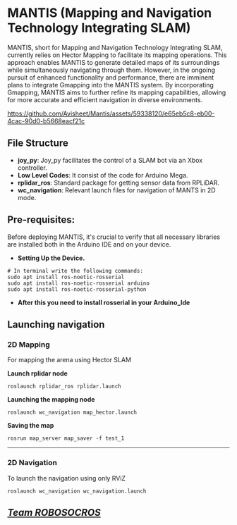 # MANTIS (Mapping and Navigation Technology Integrating SLAM)
MANTIS, short for Mapping and Navigation Technology Integrating SLAM, currently relies on Hector Mapping to facilitate its mapping operations. This approach enables MANTIS to generate detailed maps of its surroundings while simultaneously navigating through them. However, in the ongoing pursuit of enhanced functionality and performance, there are imminent plans to integrate Gmapping into the MANTIS system.
By incorporating Gmapping, MANTIS aims to further refine its mapping capabilities, allowing for more accurate and efficient navigation in diverse environments.



https://github.com/Avisheet/Mantis/assets/59338120/e65eb5c8-eb00-4cac-90d0-b5668eacf21c






## File Structure
- **joy_py**: Joy_py facilitates the control of a SLAM bot via an Xbox controller.
- **Low Level Codes**: It consist of the code for Arduino Mega.
- **rplidar_ros**: Standard package for getting sensor data from RPLiDAR.
- **wc_navigation**: Relevant launch files for navigation of MANTS in 2D mode.

## Pre-requisites:
Before deploying MANTIS, it's crucial to verify that all necessary libraries are installed both in the Arduino IDE and on your device.
- **Setting Up the Device.**
```
# In terminal write the following commands:
sudo apt install ros-noetic-rosserial
sudo apt install ros-noetic-rosserial arduino
sudo apt install ros-noetic-rosserial-python
```
- **After this you need to install rosserial in your Arduino_Ide**

## Launching navigation

### 2D Mapping

For mapping the arena using Hector SLAM

**Launch rplidar node**

```
roslaunch rplidar_ros rplidar.launch
```

**Launching the mapping node** 

```
roslaunch wc_navigation map_hector.launch
```

**Saving the map**

```
rosrun map_server map_saver -f test_1
```

---

### 2D Navigation

To launch the navigation using only RViZ 

```
roslaunch wc_navigation wc_navigation.launch
```
## **_[Team ROBOSOCROS](https://github.com/RobosocNITH-ROS)_**
